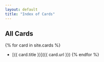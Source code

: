 ```yaml
---
layout: default
title: "Index of Cards"
---
```


## All Cards

{% for card in site.cards %}
- [{{ card.title }}]({{ card.url }})
{% endfor %}
